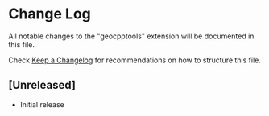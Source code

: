 # Change Log

All notable changes to the "geocpptools" extension will be documented in this file.

Check [Keep a Changelog](http://keepachangelog.com/) for recommendations on how to structure this file.

## [Unreleased]

- Initial release